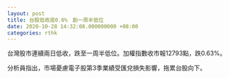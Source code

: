 ```yaml
---
layout: post
title: 台股低收逾0.6%　創一周半低位
date: 2020-10-28 14:32:08.000000000 +08:00
categories: rthk
---
```


台灣股市連續兩日低收，跌至一周半低位。加權指數收市報12793點，跌0.63%。

分析員指出，市場憂慮電子股第3季業績受匯兌損失影響，拖累台股向下。
